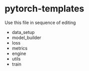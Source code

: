# pytorch-templates

Use this file in sequence of editing
* data_setup
* model_builder
* loss
* metrics
* engine
* utils
* train 
